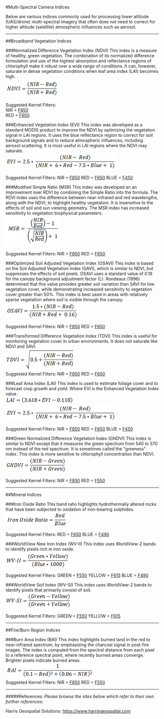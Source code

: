 #Multi-Spectral Camera Indices

Below are various indices commonly used for processing lower altitude (UAS/drone) multi-spectral imagery that often does not need to correct for higher altitude (satellite) atmospheric influences such as aerosol.
***************************************************************
##Broadband Vegetation Indices

###Normalized Difference Vegetation Index (NDVI)
This index is a measure of healthy, green vegetation. The combination of its normalized difference formulation and use of the highest absorption and reflectance regions of chlorophyll make it robust over a wide range of conditions. It can, however, saturate in dense vegetation conditions when leaf area index (LAI) becomes high.  
![](/assets/SpectralIndexFormulaNDVI.gif)  

Suggested Kernel Filters:  
NIR = [F850](https://www.mapir.camera/collections/kernel-camera-filters/products/f850)  
RED = [F650](https://www.mapir.camera/collections/kernel-camera-filters/products/f650)

###Enhanced Vegetation Index (EVI)
This index was developed as a standard MODIS product to improve the NDVI by optimizing the vegetation signal in LAI regions. It uses the blue reflectance region to correct for soil background signals and to reduce atmospheric influences, including aerosol scattering. It is most useful in LAI regions where the NDVI may saturate.  
![](/assets/SpectralIndexFormulaEVI.gif)  

Suggested Kernel Filters:
NIR = [F850](https://www.mapir.camera/collections/kernel-camera-filters/products/f850)
RED = [F650](https://www.mapir.camera/collections/kernel-camera-filters/products/f650)
BLUE = [F450](https://www.mapir.camera/collections/kernel-camera-filters/products/f450)

###Modified Simple Ratio (MSR)
This index was developed an an improvement over RDVI by combining the Simple Ratio into the formula. The RDVI index uses the difference between near-infrared and red wavelengths, along with the NDVI, to highlight healthy vegetation. It is insensitive to the effects of soil and sun viewing geometry. The MSR index has increased sensitivity to vegetation biophysical parameters.  
![](/assets/SpectralIndexFormulaMSR.gif)  

Suggested Kernel Filters:
NIR = [F850](https://www.mapir.camera/collections/kernel-camera-filters/products/f850)
RED = [F650](https://www.mapir.camera/collections/kernel-camera-filters/products/f650)

###Optimized Soil Adjusted Vegetation Index (OSAVI)
This index is based on the Soil Adjusted Vegetation Index (SAVI), which is similar to NDVI, but suppresses the effects of soil pixels. OSAVI uses a standard value of 0.16 for the canopy background adjustment factor (L). Rondeaux (1996) determined that this value provides greater soil variation than SAVI for low vegetation cover, while demonstrating increased sensitivity to vegetation cover greater than 50%. This index is best used in areas with relatively sparse vegetation where soil is visible through the canopy.  
![](/assets/SpectralIndexFormulaOSAVI.gif)  

Suggested Kernel Filters:
NIR = [F850](https://www.mapir.camera/collections/kernel-camera-filters/products/f850)
RED = [F650](https://www.mapir.camera/collections/kernel-camera-filters/products/f650)

###Transformed Difference Vegetation Index (TDVI)
This index is useful for monitoring vegetation cover in urban environments. It does not saturate like NDVI and SAVI.  
![](/assets/SpectralIndexFormulaTDVI.gif)  
Suggested Kernel Filters:
NIR = [F850](https://www.mapir.camera/collections/kernel-camera-filters/products/f850)
RED = [F650](https://www.mapir.camera/collections/kernel-camera-filters/products/f650)

###Leaf Area Index (LAI)
This index is used to estimate foliage cover and to forecast crop growth and yield. Where EVI is the Enhanced Vegetation Index value.  
![](/assets/SpectralIndexFormulaLAI.gif)
![](/assets/SpectralIndexFormulaEVI.gif)  

Suggested Kernel Filters:
NIR = [F850](https://www.mapir.camera/collections/kernel-camera-filters/products/f850)
RED = [F650](https://www.mapir.camera/collections/kernel-camera-filters/products/f650)
BLUE = [F450](https://www.mapir.camera/collections/kernel-camera-filters/products/f450)

###Green Normalized Difference Vegetation Index (GNDVI)
This index is similar to NDVI except that it measures the green spectrum from 540 to 570 nm instead of the red spectrum. It is sometimes called the "greeness" index. This index is more sensitive to chlorophyll concentration than NDVI.  
![](/assets/SpectralIndexFormulaGNDVI.gif)  

Suggested Kernel Filters:
NIR = [F850](https://www.mapir.camera/collections/kernel-camera-filters/products/f850)
RED = [F550](https://www.mapir.camera/collections/kernel-camera-filters/products/f550)
***************************************************************
##Mineral Indices

###Iron Oxide Ratio
This band ratio highlights hydrothermally altered rocks that have been subjected to oxidation of iron-bearing sulphides.  
![](/assets/SpectralIndexFormulaIronOxide.gif)  

Suggested Kernel Filters:
RED = [F650](https://www.mapir.camera/collections/kernel-camera-filters/products/f650)
BLUE = [F490](https://www.mapir.camera/collections/kernel-camera-filters/products/f490)

###WorldView New Iron Index (WV-II)
This index uses WorldView-2 bands to identify pixels rich in iron oxide.  
![](/assets/SpectralIndexFormulaWV-II.gif)  

Suggested Kernel Filters:
GREEN = [F550](https://www.mapir.camera/collections/kernel-camera-filters/products/f550)
YELLOW = [F615](https://www.mapir.camera/collections/kernel-camera-filters/products/f615)
BLUE = [F490](https://www.mapir.camera/collections/kernel-camera-filters/products/f490)

###WorldView Soil Index (WV-SI)
This index uses WorldView-2 bands to identify pixels that primarily consist of soil.  
![](/assets/SpectralIndexFormulaWV-SI.gif)  

Suggested Kernel Filters:
GREEN = [F550](https://www.mapir.camera/collections/kernel-camera-filters/products/f550)
YELLOW = [F615](https://www.mapir.camera/collections/kernel-camera-filters/products/f615)

***************************************************************
##Fire/Burn Region Indices

###Burn Area Index (BAI)
This index highlights burned land in the red to near-infrared spectrum, by emphasizing the charcoal signal in post-fire images. The index is computed from the spectral distance from each pixel to a reference spectral point, where recently burned areas converge. Brighter pixels indicate burned areas.  
![](/assets/SpectralIndexFormulaBAI.gif)  
Suggested Kernel Filters:
NIR = [F850](https://www.mapir.camera/collections/kernel-camera-filters/products/f850)
RED = [F550](https://www.mapir.camera/collections/kernel-camera-filters/products/f550)


***************************************************************
#####References:
_Please browse the sites below which refer to their own further references:_

Harris Geospatial Solutions: https://www.harrisgeospatial.com